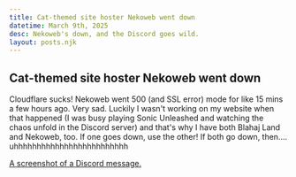 ```yaml
---
title: Cat-themed site hoster Nekoweb went down
datetime: March 9th, 2025
desc: Nekoweb's down, and the Discord goes wild.
layout: posts.njk
---
```


## Cat-themed site hoster Nekoweb went down
Cloudflare sucks! Nekoweb went 500 (and SSL error) mode for like 15 mins a few hours ago. Very sad. Luckily I wasn't working on my website when that happened (I was busy playing Sonic Unleashed and watching the chaos unfold in the Discord server) and that's why I have both Blahaj Land and Nekoweb, too. If one goes down, use the other! If both go down, then.... uhhhhhhhhhhhhhhhhhhhhhhhhh

[A screenshot of a Discord message.](../../assets/blog/wilddiscord.png)